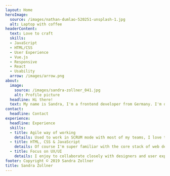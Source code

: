 ```yaml
---
layout: Home
heroImage:
  source: /images/nathan-dumlao-520251-unsplash-1.jpg
  alt: Laptop with coffee
headerContent:
  text: Love to craft
  skills:
  - JavaScript
  - HTML/CSS
  - User Experience
  - Vue.js
  - Responsive
  - React
  - Usability
  arrow: /images/arrow.png
about:
  image:
    source: /images/sandra-zollner_041.jpg
    alt: Profile picture
  headline: Hi there!
  text: My name is Sandra, I'm a frontend developer from Germany. I'm developing customized websites and other digital products in agile teams since 2014. Before I studied Media Informatics with focus on Human-Computer-Interaction in Munich. What I love about building digital products, is the process of creating awesome new things together with other people and connecting technology with design and user experience! In my free time I love music, good food, yoga practice and traveling.
contact:
  headline: Contact
experience:
  headline: Experience
  skills:
  - title: Agile way of working
    details: Used to work in SCRUM mode with most of my teams, I love the short ways of communication and quick outcomes
  - title: HTML, CSS & JavaScript
    details: Of course I'm super familiar with the core stack of web development, but I never stop teaching myself the newest frontend technologies
  - title: Focus on UX/UI
    details: I enjoy to collaborate closely with designers and user experience experts to create new things together
footer: Copyright © 2019 Sandra Zollner
title: Sandra Zollner
---
```

